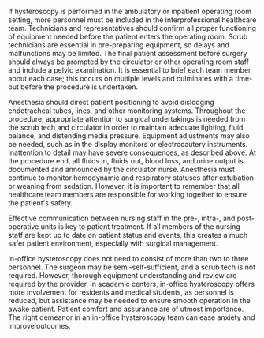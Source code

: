 If hysteroscopy is performed in the ambulatory or inpatient operating room setting, more personnel must be included in the interprofessional healthcare team. Technicians and representatives should confirm all proper functioning of equipment needed before the patient enters the operating room. Scrub technicians are essential in pre-preparing equipment, so delays and malfunctions may be limited. The final patient assessment before surgery should always be prompted by the circulator or other operating room staff and include a pelvic examination. It is essential to brief each team member about each case; this occurs on multiple levels and culminates with a time-out before the procedure is undertaken.

Anesthesia should direct patient positioning to avoid dislodging endotracheal tubes, lines, and other monitoring systems. Throughout the procedure, appropriate attention to surgical undertakings is needed from the scrub tech and circulator in order to maintain adequate lighting, fluid balance, and distending media pressure. Equipment adjustments may also be needed, such as in the display monitors or electrocautery instruments. Inattention to detail may have severe consequences, as described above. At the procedure end, all fluids in, fluids out, blood loss, and urine output is documented and announced by the circulator nurse. Anesthesia must continue to monitor hemodynamic and respiratory statuses after extubation or weaning from sedation. However, it is important to remember that all healthcare team members are responsible for working together to ensure the patient's safety.

Effective communication between nursing staff in the pre-, intra-, and post-operative units is key to patient treatment. If all members of the nursing staff are kept up to date on patient status and events, this creates a much safer patient environment, especially with surgical management.

In-office hysteroscopy does not need to consist of more than two to three personnel. The surgeon may be semi-self-sufficient, and a scrub tech is not required. However, thorough equipment understanding and review are required by the provider. In academic centers, in-office hysteroscopy offers more involvement for residents and medical students, as personnel is reduced, but assistance may be needed to ensure smooth operation in the awake patient. Patient comfort and assurance are of utmost importance. The right demeanor in an in-office hysteroscopy team can ease anxiety and improve outcomes.